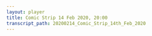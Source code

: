 ```yaml
---
layout: player
title: Comic Strip 14 Feb 2020, 20:00
transcript_path: 20200214_Comic_Strip_14th_Feb_2020
---
```

